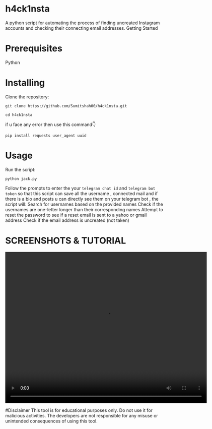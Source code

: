 # h4ck1nsta

A python script for automating the process of finding uncreated Instagram accounts and checking their connecting email addresses.
Getting Started

# Prerequisites
 Python 

# Installing
Clone the repository:

`git clone https://github.com/Sumitshah00/h4ck1nsta.git`

`cd h4ck1nsta`

if u face any error then use this command👇

`pip install requests user_agent uuid`


# Usage
Run the script:

`python jack.py`

Follow the prompts to enter the your `telegram chat id` and `telegram bot token` so that this script can save all the username , connected mail and if there is a bio and posts u can directly see them on your telegram bot , 
the script will:
Search for usernames based on the provided names
Check if the usernames are one-letter longer than their corresponding names
Attempt to reset the password to see if a reset email is sent to a yahoo or gmail address
Check if the email address is uncreated (not taken)

# SCREENSHOTS & TUTORIAL

<video width="640" height="480" controls>
  <source src="https://youtu.be/lrrdFX9mc-c?si=feqEloSAM-TBN9qV" type="video/mp4">
</video>


#Disclaimer
This tool is for educational purposes only. Do not use it for malicious activities. The developers are not responsible for any misuse or unintended consequences of using this tool.
